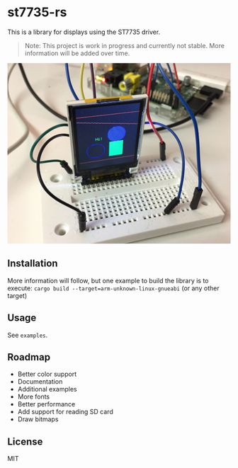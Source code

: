 # st7735-rs

This is a library for displays using the ST7735 driver.

> Note: This project is work in progress and currently not stable. More information will be added over time.

![Display example](example.JPG)

## Installation

More information will follow, but one example to build the library is to execute: `cargo build --target=arm-unknown-linux-gnueabi` (or any other target)

## Usage

See `examples`.

## Roadmap

* Better color support
* Documentation
* Additional examples
* More fonts
* Better performance
* Add support for reading SD card
* Draw bitmaps 

## License

MIT